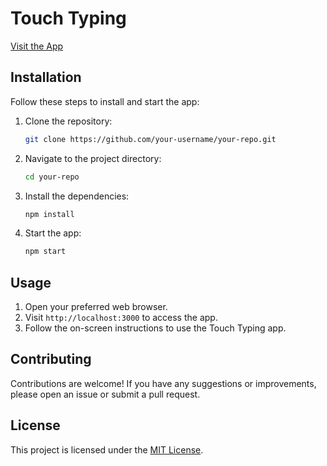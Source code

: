 # Touch Typing

[Visit the App](https://touch-typing-iota.vercel.app/)

## Installation

Follow these steps to install and start the app:

1. Clone the repository:

    ```bash
    git clone https://github.com/your-username/your-repo.git
    ```

2. Navigate to the project directory:

    ```bash
    cd your-repo
    ```
3. Install the dependencies:

    ```bash
    npm install
    ```

4. Start the app:

    ```bash
    npm start
    ```
## Usage

1. Open your preferred web browser.
2. Visit `http://localhost:3000` to access the app.
3. Follow the on-screen instructions to use the Touch Typing app.

## Contributing

Contributions are welcome! If you have any suggestions or improvements, please open an issue or submit a pull request.

## License

This project is licensed under the [MIT License](LICENSE).
